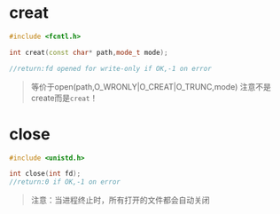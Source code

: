 # creat

```cpp
#include <fcntl.h>

int creat(const char* path,mode_t mode);

//return:fd opened for write-only if OK,-1 on error
```

> 等价于open(path,O_WRONLY|O_CREAT|O_TRUNC,mode)
> 注意不是create而是`creat`！

# close

```cpp
#include <unistd.h>

int close(int fd);
//return:0 if OK,-1 on error
```

> 注意：当进程终止时，所有打开的文件都会自动关闭